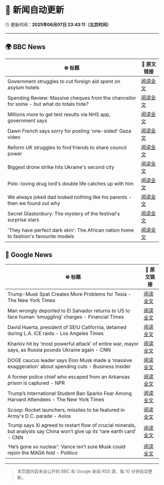 # 🧠 新闻自动更新

🕒 更新时间：**2025年06月07日 23:43:11（北京时间）**

---

## 🌍 BBC News

| 🌐 标题 | 🔗 原文链接 |
|--------|-------------|
| Government struggles to cut foreign aid spent on asylum hotels | [阅读全文](https://www.bbc.com/news/articles/cgmjd8evd0go) |
| Spending Review: Massive cheques from the chancellor for some - but what do totals hide? | [阅读全文](https://www.bbc.com/news/articles/cx2x1e441p2o) |
| Millions more to get test results via NHS app, government says | [阅读全文](https://www.bbc.com/news/articles/c4g6y48080zo) |
| Dawn French says sorry for posting 'one-sided' Gaza video | [阅读全文](https://www.bbc.com/news/articles/cgmjdpme470o) |
| Reform UK struggles to find friends to share council power | [阅读全文](https://www.bbc.com/news/articles/c365y0190l7o) |
| Biggest drone strike hits Ukraine's second city | [阅读全文](https://www.bbc.com/news/articles/cwyjd1z8yg5o) |
| Polo-loving drug lord's double life catches up with him | [阅读全文](https://www.bbc.com/news/articles/c14jpymxrkno) |
| We always joked dad looked nothing like his parents - then we found out why | [阅读全文](https://www.bbc.com/news/articles/c4gexw7l7rwo) |
| Secret Glastonbury: The mystery of the festival's surprise stars | [阅读全文](https://www.bbc.com/news/articles/cvg5zd3nkkwo) |
| 'They have perfect dark skin': The African nation home to fashion's favourite models | [阅读全文](https://www.bbc.com/news/articles/cre99ldr515o) |

## 📰 Google News

| 🌐 标题 | 🔗 原文链接 |
|--------|-------------|
| Trump-Musk Spat Creates More Problems for Tesla - The New York Times | [阅读全文](https://news.google.com/rss/articles/CBMiekFVX3lxTE56WHlCNEZ2UEw0R0RyZndjcEVyVUhEcGtuZVNURWpYMU1ILURYWXVqSU1Ud1RNVWd5NVZuQXBQdTRTdW5qd1ZVUFdfSzE0cXRiT0JBOFlwcmViWEZacUpSRGVlclVfWWVIZkFtY2V4UVBGd21OZjRCR0xR?oc=5) |
| Man wrongly deported to El Salvador returns to US to face human ‘smuggling’ charges - Financial Times | [阅读全文](https://news.google.com/rss/articles/CBMicEFVX3lxTE9hcHd5T0tnUXIxUlEwR3huQ0p2eGloUVFrdTlSUC1meHdHTTJsQmFVNWE2YmRmRXFKcDAyYTFNUEZrZ0c2aW9TdkhzYW10MlRVY1Q5SEpDZ2VhYmNtSHFTNG01cFNzdjFPX3BOWEZJNnA?oc=5) |
| David Huerta, president of SEIU California, detained during L.A. ICE raids - Los Angeles Times | [阅读全文](https://news.google.com/rss/articles/CBMiuAFBVV95cUxQeXh1N0dSMVI2NnluWmNuWEg1UmppbUpIdlFfeXZoeGtGR25OM0JVSi1RSndibjRnM1FENmtvV2xYRHBsbWYxdmdaa2trRXYzckJkNlktUUlBMnI0TGxFdGg2SUh5TDkzdndHYWNKQm9zT1R5WnktRU1XU3pNOXpubUJ4NklWaW5rdS13Ym9ua0U5VnBYRm9xRUhxREdtNVJoampGMDVUeWhhNlplWThVa1NRUW0ydGRY?oc=5) |
| Kharkiv hit by ‘most powerful attack’ of entire war, mayor says, as Russia pounds Ukraine again - CNN | [阅读全文](https://news.google.com/rss/articles/CBMigwFBVV95cUxOOFdYQkpWa2xwc3RiV3VTYjYwbjlBZFl5SkdlYzdydXZrc2FBcmx0OFNUM25QakZUSF9kVGhUOWJ0UWpDZHBHbWh1ek1yYnNpWUNranlqX1hnYlFZSHlESlpoalYwUWlYZF9XQkV4MEZWSG1YOHFDWHBPOU5IcUdtQW43WdIBiAFBVV95cUxPbjVUZzBxRlNlSndSMkdRWnJEZmcxMGRqbTJ5WXFJWmdnTS1zNmNUZWthOXV6OTdVVjNoQnJqUVhKRml0YzVaaG90TTNvbWwxRjYzbWVnV0pKcGVrRmdtRHNiYUwxSERvVTI0ZXJLMTNNMFducWZwUGk0V0EtR2V2RWdiZmdCQ0Ff?oc=5) |
| DOGE caucus leader says Elon Musk made a 'massive exaggeration' about spending cuts - Business Insider | [阅读全文](https://news.google.com/rss/articles/CBMilwFBVV95cUxONWJPcmgxcy01Zy1kWGg2QjlQWnExdjc5NFRsc1ljSDJkV3B0a3lwcmxLejNqSXdLS3FNZGdZNy1tR2ZqeURBZmdvcWtFbjdFSHp1VUJUbV9JMThMMlRrcVZEaW9IRXNYZDRYTEc5d2x6MW82RGVBOFgxSkpTeUZhem04WlB1amdNNFRsNHZHdzRzSlBGVDZz?oc=5) |
| A former police chief who escaped from an Arkansas prison is captured - NPR | [阅读全文](https://news.google.com/rss/articles/CBMimAFBVV95cUxPNUFreFczWmh1TmNsblp4ZTZFSHQzV3loN29IaDdCNnZncm10d2dRb3NVNnhaTkxQV0Z6WDJob3ZZN3NlZmpqb3RmWWR5Vk1jSXJsOFpFR291YmdlU3JVSURUdFQwcy1YWjFIWU9YQzhkeEVYMlRuT3EwLWp6ZHB4dVJPR2gxaHA1STJ2ZkxwYWwzU1JhUTY0dw?oc=5) |
| Trump’s International Student Ban Sparks Fear Among Harvard Attendees - The New York Times | [阅读全文](https://news.google.com/rss/articles/CBMiigFBVV95cUxQTFVhREg5bVhzRjF4cTJaS2t0X0RCRy1IdUJodVNWZFFwTGVlUFYwWXZnelJVcVJxNlZqMTAxcXRiSVFzTW9fcU9zaDdzNDFlbm5CcTBTcDJSU1Jld3RUeUpFNEJXb2dYUlRVNVlWaXIxWUxrWmFRQkZuVE4zRGR6ODBPaGNmTzRmWUE?oc=5) |
| Scoop: Rocket launchers, missiles to be featured in Army's D.C. parade - Axios | [阅读全文](https://news.google.com/rss/articles/CBMib0FVX3lxTE0tSmFfTG15SkJDZ2pya3ZBQ1hhUnFsemd3ZVU3SVB5ZENnSE5SYnFyWDdXMHJ2N08ybGJxRExFUE1WVE9IeFZUSmY5eUt4cEY0a1VKcjhhdVJlU3BYWXgyRmdaS3A3TUxVSElhb09hVQ?oc=5) |
| Trump says Xi agreed to restart flow of crucial minerals, but analysts say China won’t give up its ‘rare earth card’ - CNN | [阅读全文](https://news.google.com/rss/articles/CBMiigFBVV95cUxPc2VuZUdaRjFxRFVpRGtjVnJGNXlaNDNvX2ZiTW9maXk4VGVfSTRsOWg1cU1iWFJBbnFPR05RTVdpM1JUS0tvZWd5Rno5RlZzNkJsdkt3bmh2dnNJWW5YTE5reWFRUjFjR3N6TkR4aENSbmlfZ29YVTR1RWpCdUpxZlg2YmduRlNacEHSAY8BQVVfeXFMTldGcHQxYk9FNW9oRGdaSktGUFM5UE5Wdm40ZDF6dmlvVWpxNXZsRUJOUDV4MlJIZXRCVERBTGpIWU9wZHdPMHBIc0w3TVhHWUFZN3liRmZ0VjloYXpIcFhSNGpGaHU5S0FzWUZoQWNOQnNadHlmOHRYcV9FOW5uXzdibGpnODhEUmx6WnFrQjQ?oc=5) |
| ‘He’s gone so nuclear’: Vance isn’t sure Musk could rejoin the MAGA fold - Politico | [阅读全文](https://news.google.com/rss/articles/CBMigAFBVV95cUxNRHdjLUQ2NmJtdGtscFVnQ1pTUFVyel82dFlfanBVdDcxN2FRT1gxRGRaOHo1NDNIbm5KQjROdVBDMlF5MHg2VnZ6MzMyQ0FsY3FFXzE5SEJyWnBRcmJyczNGNWVuN2wyZEJlN1p5bG5QX3RtZTAwWGhzbXdQTFhpWQ?oc=5) |

---
> 本页面内容来自公开的 BBC 和 Google 新闻 RSS 源，每 10 分钟自动更新。